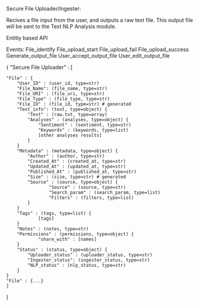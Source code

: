 Secure File Uploader/Ingester:

Recives a file input from the user, and outputs a raw text file.
This output file will be sent to the Text NLP Analysis module.

Entitiy based API

Events:
    File_identify
    File_upload_start
    File_upload_fail
    File_upload_success
    Generate_output_file
    User_accept_output_file
    User_edit_output_file

{
    "Secure File Uploader" : [

    "File" : {
        "User_ID" : (user_id, type=str)
        "File_Name": (file_name, type=str)
        "File_URI" : (file_uri, type=str)
        "File_Type" : (file_type, type=str)
        "File_ID" : (file_id, type=str) # generated
        "Text_info": (text, type=object) {
            "Text" : (raw.txt, type=array)
            "Analyses" : (analyses, type=object) {
                "Sentiment" : (sentiment, type=str)
                "Keywords" : (keywords, type=list)
                [other analyses results]
            }
        }
        "Metadata" : (metadata, type=object) {
            "Author" : (author, type=str)
            "Created_At" : (created_at, type=str)
            "Updated_At" : (updated_at, type=str)
            "Published_At" : (published_at, type=str)
            "Size" : (size, type=str) # generated
            "Source" : (source, type=object) {
                    "Source" : (source, type=str)
                    "Search_param" : (search_param, type=list)
                    "Filters" : (filters, type=list)
            }
        }
        "Tags" : (tags, type=list) {
                [tags]
        }
        "Notes" : (notes, type=str)
        "Permissions" : (permissions, type=object) {
                "share_with" : [names]
        }
        "Status" : (status, type=object) {
            "Uploader_status" : (uploader_status, type=str)
            "Ingester_status": (ingester_status, type=str)
            "NLP_status" : (nlp_status, type=str)
        }
    }
    "File" : {...}
    ]
}